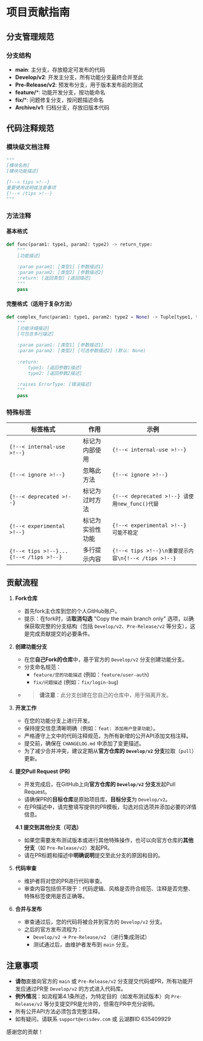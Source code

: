 # 项目贡献指南

## 分支管理规范

### 分支结构
- **main**: 主分支，存放稳定可发布的代码
- **Develop/v2**: 开发主分支，所有功能分支最终合并至此
- **Pre-Release/v2**: 预发布分支，用于版本发布前的测试
- **feature/***: 功能开发分支，按功能命名
- **fix/***: 问题修复分支，按问题描述命名
- **Archive/v1**: 归档分支，存放旧版本代码

## 代码注释规范

### 模块级文档注释
```python
"""
[模块名称]
[模块功能描述]

{!--< tips >!--}
重要使用说明或注意事项
{!--< /tips >!--}
"""
```

### 方法注释
#### 基本格式
```python
def func(param1: type1, param2: type2) -> return_type:
    """
    [功能描述]
    
    :param param1: [类型1] [参数描述1]
    :param param2: [类型2] [参数描述2]
    :return: [返回类型] [返回描述]
    """
    pass
```

#### 完整格式（适用于复杂方法）
```python
def complex_func(param1: type1, param2: type2 = None) -> Tuple[type1, type2]:
    """
    [功能详细描述]
    [可包含多行描述]
    
    :param param1: [类型1] [参数描述1]
    :param param2: [类型2] [可选参数描述2] (默认: None)
    
    :return: 
        type1: [返回参数1描述]
        type2: [返回参数2描述]
    
    :raises ErrorType: [错误描述]
    """
    pass
```

### 特殊标签
| 标签格式 | 作用 | 示例 |
|---------|------|------|
| `{!--< internal-use >!--}` | 标记为内部使用 | `{!--< internal-use >!--}` |
| `{!--< ignore >!--}` | 忽略此方法 | `{!--< ignore >!--}` |
| `{!--< deprecated >!--}` | 标记为过时方法 | `{!--< deprecated >!--} 请使用new_func()代替` |
| `{!--< experimental >!--}` | 标记为实验性功能 | `{!--< experimental >!--} 可能不稳定` |
| `{!--< tips >!--}...{!--< /tips >!--}` | 多行提示内容 | `{!--< tips >!--}\n重要提示内容\n{!--< /tips >!--}` |

## 贡献流程

1.  **Fork仓库**
    *   首先fork主仓库到您的个人GitHub账户。
    * 提示：在fork时，请**取消勾选** "Copy the main branch only" 选项，以确保获取完整的分支结构（包括 `Develop/v2`、`Pre-Release/v2` 等分支），这是完成贡献提交的必要条件。
    
2.  **创建功能分支**
    *   在您**自己Fork的仓库**中，基于官方的 `Develop/v2` 分支创建功能分支。
    *   分支命名规范：
        *   `feature/您的功能描述` (例如：`feature/user-auth`)
        *   `fix/问题描述` (例如：`fix/login-bug`)
    *   > **请注意**：此分支创建在您自己的仓库中，用于隔离开发。

3.  **开发工作**
    *   在您的功能分支上进行开发。
    *   保持提交信息清晰明确（例如：`feat: 添加用户登录功能`）。
    *   严格遵守上文中的代码注释规范，为所有新增的公开API添加文档注释。
    *   提交前，确保在 `CHANGELOG.md` 中添加了变更描述。
    *   为了减少合并冲突，建议定期从**官方仓库的 `Develop/v2` 分支**拉取（`pull`）更新。

4.  **提交Pull Request (PR)**
    *   开发完成后，在GitHub上向**官方仓库的 `Develop/v2` 分支**发起Pull Request。
    *   请确保PR的**目标仓库**是原始项目库，**目标分支**为 `Develop/v2`。
    *   在PR描述中，请完整填写提供的PR模板，勾选对应选项并添加必要的详情信息。

    **4.1 提交到其他分支（可选）**
    *   如果您需要发布测试版本或进行其他特殊操作，也可以向官方仓库的**其他分支**（如 `Pre-Release/v2`）发起PR。
    *   请在PR标题和描述中**明确说明**提交至此分支的原因和目的。

5.  **代码审查**
    *   维护者将对您的PR进行代码审查。
    *   审查内容包括但不限于：代码逻辑、风格是否符合规范、注释是否完整、特殊标签使用是否正确等。

6.  **合并与发布**
    *   审查通过后，您的代码将被合并到官方的 `Develop/v2` 分支。
    *   之后的官方发布流程为：
        *   `Develop/v2` → `Pre-Release/v2` （进行集成测试）
        *   测试通过后，由维护者发布到 `main` 分支。

## 注意事项

*   **请勿**直接向官方的 `main` 或 `Pre-Release/v2` 分支提交代码或PR，所有功能开发应通过PR至 `Develop/v2` 的方式进入代码库。
*   **例外情况**：如流程第4.1条所述，为特定目的（如发布测试版本）向 `Pre-Release/v2` 等分支提交PR是允许的，但需在PR中充分说明。
*   所有公开API方法必须包含完整注释。
*   如有疑问，请联系 `support@erisdev.com` 或 云湖群ID 635409929

感谢您的贡献！
